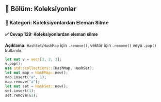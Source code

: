 ## 📘 Bölüm: Koleksiyonlar  
### 🔹 Kategori: Koleksiyonlardan Eleman Silme  
#### ✅ Cevap 129: Koleksiyonlardan eleman silme

**Açıklama:**
`HashSet`/`HashMap` için `.remove()`, vektör için `.remove()` veya `.pop()` kullanılır.

```rust
let mut v = vec![1, 2, 3];
v.pop();
use std::collections::{HashMap, HashSet};
let mut map = HashMap::new();
map.insert("a", 1);
map.remove("a");
let mut set = HashSet::new();
set.insert(1);
set.remove(&1);
```
